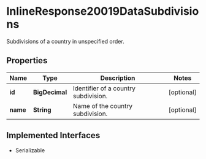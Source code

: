 

# InlineResponse20019DataSubdivisions

Subdivisions of a country in unspecified order.

## Properties

Name | Type | Description | Notes
------------ | ------------- | ------------- | -------------
**id** | **BigDecimal** | Identifier of a country subdivision. |  [optional]
**name** | **String** | Name of the country subdivision. |  [optional]


## Implemented Interfaces

* Serializable


